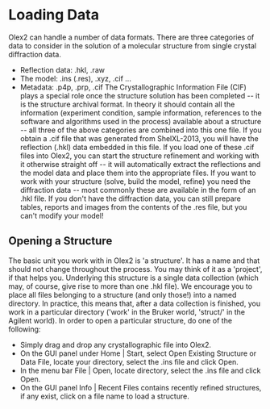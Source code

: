 # Loading Data
Olex2 can handle a number of data formats. There are three categories of data to consider in the solution of a molecular structure from single crystal diffraction data.
- Reflection data: .hkl, .raw
- The model: .ins (.res), .xyz, .cif ...
- Metadata: .p4p, .prp, .cif
The Crystallographic Information File (CIF) plays a special role once the structure solution has been completed -- it is the structure archival format. In theory it should contain all the information (experiment condition, sample information, references to the software and algorithms used in the process) available about a structure -- all three of the above categories are combined into this one file.
If you obtain a .cif file that was generated from ShelXL-2013, you will have the reflection (.hkl) data embedded in this file. If you load one of these .cif files into Olex2, you can start the structure refinement and working with it otherwise straight off -- it will automatically extract the reflections and the model data and place them into the appropriate files.
If you want to work with your structure (solve, build the model, refine) you need the diffraction data -- most commonly these are available in the form of an .hkl file.
If you don't have the diffraction data, you can still prepare tables, reports and images from the contents of the .res file, but you can't modify your model!

## Opening a Structure
The basic unit you work with in Olex2 is 'a structure'. It has a name and that should not change throughout the process. You may think of it as a 'project', if that helps you. Underlying this structure is a single data collection (which may, of course, give rise to more than one .hkl file). We encourage you to place all files belonging to a structure (and only those!) into a named directory. In practice, this means that, after a data collection is finished, you work in a particular directory ('work' in the Bruker world, 'struct/' in the Agilent world). In order to open a particular structure, do one of the following: 
- Simply drag and drop any crystallographic file into Olex2. 
- On the GUI panel under Home | Start, select Open Existing Structure or Data File, locate your directory, select the .ins file and click Open. 
- In the menu bar File | Open, locate directory, select the .ins file and click Open.
- On the GUI panel Info | Recent Files contains recently refined structures, if any exist, click on a file name to load a structure.
